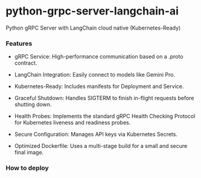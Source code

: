# python-grpc-server-langchain-ai
Python  gRPC Server with LangChain cloud native (Kubernetes-Ready)


### Features

+ gRPC Service: High-performance communication based on a .proto contract.

+ LangChain Integration: Easily connect to models like Gemini Pro.

+ Kubernetes-Ready: Includes manifests for Deployment and Service.

+ Graceful Shutdown: Handles SIGTERM to finish in-flight requests before shutting down.

+ Health Probes: Implements the standard gRPC Health Checking Protocol for Kubernetes liveness and readiness probes.

+ Secure Configuration: Manages API keys via Kubernetes Secrets.

+ Optimized Dockerfile: Uses a multi-stage build for a small and secure final image.

### How to deploy




